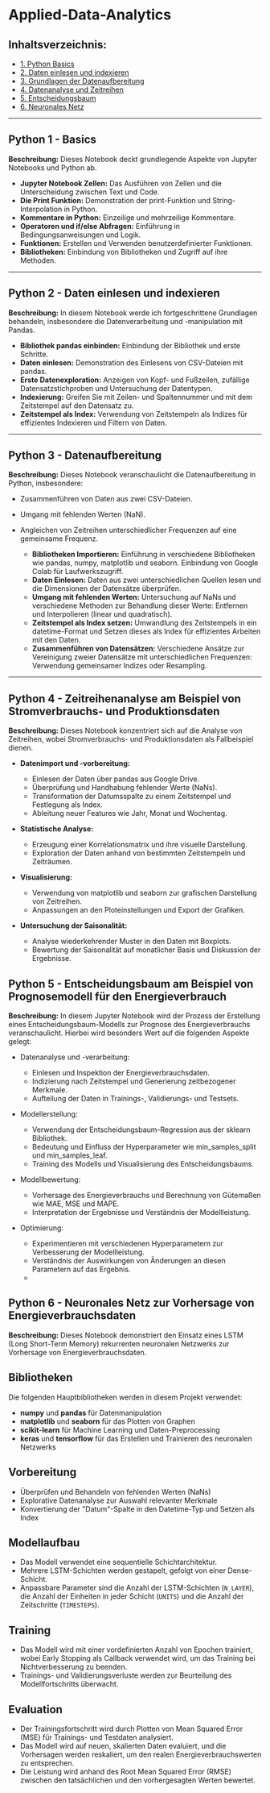 # Applied-Data-Analytics

## Inhaltsverzeichnis:

- [1. Python Basics](#python-basics)
- [2. Daten einlesen und indexieren](#daten-einlesen-und-indexieren)
- [3. Grundlagen der Datenaufbereitung](#python-3---datenaufbereitung)
- [4. Datenanalyse und Zeitreihen](#python-4---zeitreihenanalyse-am-beispiel-von-stromverbrauchs--und-produktionsdaten)
- [5. Entscheidungsbaum](#)
- [6. Neuronales Netz](#)

---

## Python 1 - Basics

**Beschreibung:** Dieses Notebook deckt grundlegende Aspekte von Jupyter Notebooks und Python ab.

- **Jupyter Notebook Zellen:** Das Ausführen von Zellen und die Unterscheidung zwischen Text und Code.
- **Die Print Funktion:** Demonstration der print-Funktion und String-Interpolation in Python.
- **Kommentare in Python:** Einzeilige und mehrzeilige Kommentare.
- **Operatoren und if/else Abfragen:** Einführung in Bedingungsanweisungen und Logik.
- **Funktionen:** Erstellen und Verwenden benutzerdefinierter Funktionen.
- **Bibliotheken:** Einbindung von Bibliotheken und Zugriff auf ihre Methoden.

---

## Python 2 - Daten einlesen und indexieren

**Beschreibung:** In diesem Notebook werde ich fortgeschrittene Grundlagen behandeln, insbesondere die Datenverarbeitung und -manipulation mit Pandas.

- **Bibliothek pandas einbinden:** Einbindung der Bibliothek und erste Schritte.
- **Daten einlesen:** Demonstration des Einlesens von CSV-Dateien mit pandas.
- **Erste Datenexploration:** Anzeigen von Kopf- und Fußzeilen, zufällige Datensatzstichproben und Untersuchung der Datentypen.
- **Indexierung:** Greifen Sie mit Zeilen- und Spaltennummer und mit dem Zeitstempel auf den Datensatz zu.
- **Zeitstempel als Index:** Verwendung von Zeitstempeln als Indizes für effizientes Indexieren und Filtern von Daten.

---

## Python 3 - Datenaufbereitung

**Beschreibung:** Dieses Notebook veranschaulicht die Datenaufbereitung in Python, insbesondere:
- Zusammenführen von Daten aus zwei CSV-Dateien.
- Umgang mit fehlenden Werten (NaN).
- Angleichen von Zeitreihen unterschiedlicher Frequenzen auf eine gemeinsame Frequenz.

  - **Bibliotheken Importieren:** Einführung in verschiedene Bibliotheken wie pandas, numpy, matplotlib und seaborn. Einbindung von Google Colab für Laufwerkszugriff.
  - **Daten Einlesen:** Daten aus zwei unterschiedlichen Quellen lesen und die Dimensionen der Datensätze überprüfen.
  - **Umgang mit fehlenden Werten:** Untersuchung auf NaNs und verschiedene Methoden zur Behandlung dieser Werte: Entfernen und Interpolieren (linear und quadratisch).
  - **Zeitstempel als Index setzen:** Umwandlung des Zeitstempels in ein datetime-Format und Setzen dieses als Index für effizientes Arbeiten mit den Daten.
  - **Zusammenführen von Datensätzen:** Verschiedene Ansätze zur Vereinigung zweier Datensätze mit unterschiedlichen Frequenzen: Verwendung gemeinsamer Indizes oder Resampling.

---

## Python 4 - Zeitreihenanalyse am Beispiel von Stromverbrauchs- und Produktionsdaten

**Beschreibung:** Dieses Notebook konzentriert sich auf die Analyse von Zeitreihen, wobei Stromverbrauchs- und Produktionsdaten als Fallbeispiel dienen.

- **Datenimport und -vorbereitung:** 
  - Einlesen der Daten über pandas aus Google Drive.
  - Überprüfung und Handhabung fehlender Werte (NaNs).
  - Transformation der Datumsspalte zu einem Zeitstempel und Festlegung als Index.
  - Ableitung neuer Features wie Jahr, Monat und Wochentag.

- **Statistische Analyse:** 
  - Erzeugung einer Korrelationsmatrix und ihre visuelle Darstellung.
  - Exploration der Daten anhand von bestimmten Zeitstempeln und Zeiträumen.

- **Visualisierung:** 
  - Verwendung von matplotlib und seaborn zur grafischen Darstellung von Zeitreihen.
  - Anpassungen an den Ploteinstellungen und Export der Grafiken.

- **Untersuchung der Saisonalität:** 
  - Analyse wiederkehrender Muster in den Daten mit Boxplots.
  - Bewertung der Saisonalität auf monatlicher Basis und Diskussion der Ergebnisse.

## Python 5 - Entscheidungsbaum am Beispiel von Prognosemodell für den Energieverbrauch


**Beschreibung:** In diesem Jupyter Notebook wird der Prozess der Erstellung eines Entscheidungsbaum-Modells zur Prognose des Energieverbrauchs veranschaulicht. Hierbei wird besonders Wert auf die folgenden Aspekte gelegt:

* Datenanalyse und -verarbeitung:
    - Einlesen und Inspektion der Energieverbrauchsdaten.
    - Indizierung nach Zeitstempel und Generierung zeitbezogener Merkmale.
    - Aufteilung der Daten in Trainings-, Validierungs- und Testsets.

* Modellerstellung:
    - Verwendung der Entscheidungsbaum-Regression aus der sklearn Bibliothek.
    - Bedeutung und Einfluss der Hyperparameter wie min_samples_split und min_samples_leaf.
    - Training des Modells und Visualisierung des Entscheidungsbaums.

* Modellbewertung:
    - Vorhersage des Energieverbrauchs und Berechnung von Gütemaßen wie MAE, MSE und MAPE.
    - Interpretation der Ergebnisse und Verständnis der Modellleistung.

* Optimierung:
    - Experimentieren mit verschiedenen Hyperparametern zur Verbesserung der Modellleistung.
    - Verständnis der Auswirkungen von Änderungen an diesen Parametern auf das Ergebnis.
    - 


## Python 6 -  Neuronales Netz zur Vorhersage von Energieverbrauchsdaten

**Beschreibung:** Dieses Notebook demonstriert den Einsatz eines LSTM (Long Short-Term Memory) rekurrenten neuronalen Netzwerks zur Vorhersage von Energieverbrauchsdaten. 

## Bibliotheken

Die folgenden Hauptbibliotheken werden in diesem Projekt verwendet:

* **numpy** und **pandas** für Datenmanipulation
* **matplotlib** und **seaborn** für das Plotten von Graphen
* **scikit-learn** für Machine Learning und Daten-Preprocessing
* **keras** und **tensorflow** für das Erstellen und Trainieren des neuronalen Netzwerks

## Vorbereitung

* Überprüfen und Behandeln von fehlenden Werten (NaNs)
* Explorative Datenanalyse zur Auswahl relevanter Merkmale
* Konvertierung der "Datum"-Spalte in den Datetime-Typ und Setzen als Index

## Modellaufbau

* Das Modell verwendet eine sequentielle Schichtarchitektur.
* Mehrere LSTM-Schichten werden gestapelt, gefolgt von einer Dense-Schicht.
* Anpassbare Parameter sind die Anzahl der LSTM-Schichten (`N_LAYER`), die Anzahl der Einheiten in jeder Schicht (`UNITS`) und die Anzahl der Zeitschritte (`TIMESTEPS`).

## Training

* Das Modell wird mit einer vordefinierten Anzahl von Epochen trainiert, wobei Early Stopping als Callback verwendet wird, um das Training bei Nichtverbesserung zu beenden.
* Trainings- und Validierungsverluste werden zur Beurteilung des Modellfortschritts überwacht.

## Evaluation

* Der Trainingsfortschritt wird durch Plotten von Mean Squared Error (MSE) für Trainings- und Testdaten analysiert.
* Das Modell wird auf neuen, skalierten Daten evaluiert, und die Vorhersagen werden reskaliert, um den realen Energieverbrauchswerten zu entsprechen.
* Die Leistung wird anhand des Root Mean Squared Error (RMSE) zwischen den tatsächlichen und den vorhergesagten Werten bewertet.
